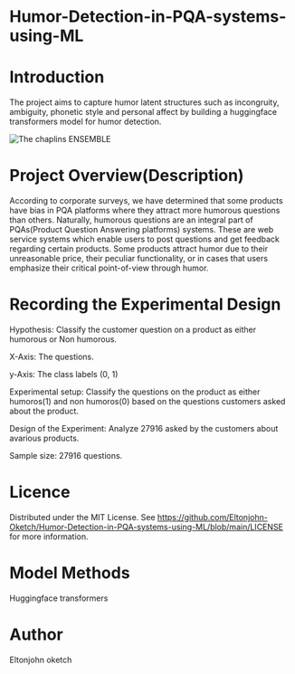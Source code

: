 # Humor-Detection-in-PQA-systems-using-ML
# Introduction

The project aims to capture humor latent structures such as incongruity, ambiguity, phonetic style and personal affect by building a huggingface transformers model for humor detection.

![The chaplins ENSEMBLE](https://user-images.githubusercontent.com/98347891/209235015-9dc84c22-78c5-498c-98cc-b894c5657a87.png)

# Project Overview(Description)

According to corporate surveys, we have determined that some products have bias in PQA platforms where they attract more humorous questions than others.
Naturally, humorous questions are an integral part of PQAs(Product Question Answering platforms) systems. These are web service systems which enable users to post questions and get feedback regarding certain products. Some products attract humor due to their unreasonable price, their peculiar functionality, or in cases that users emphasize their critical point-of-view through humor.

# Recording the Experimental Design

Hypothesis: Classify the customer question on a product as either humorous or Non humorous.

X-Axis: The questions.

y-Axis: The class labels (0, 1)

Experimental setup: Classify the questions on the product as either humoros(1) and non humoros(0) based on the questions customers asked about the product.

Design of the Experiment: Analyze 27916 asked by the customers about avarious products.

Sample size: 27916 questions.

# Licence

Distributed under the MIT License. See https://github.com/Eltonjohn-Oketch/Humor-Detection-in-PQA-systems-using-ML/blob/main/LICENSE for more information.

# Model Methods

Huggingface transformers

# Author

Eltonjohn oketch


